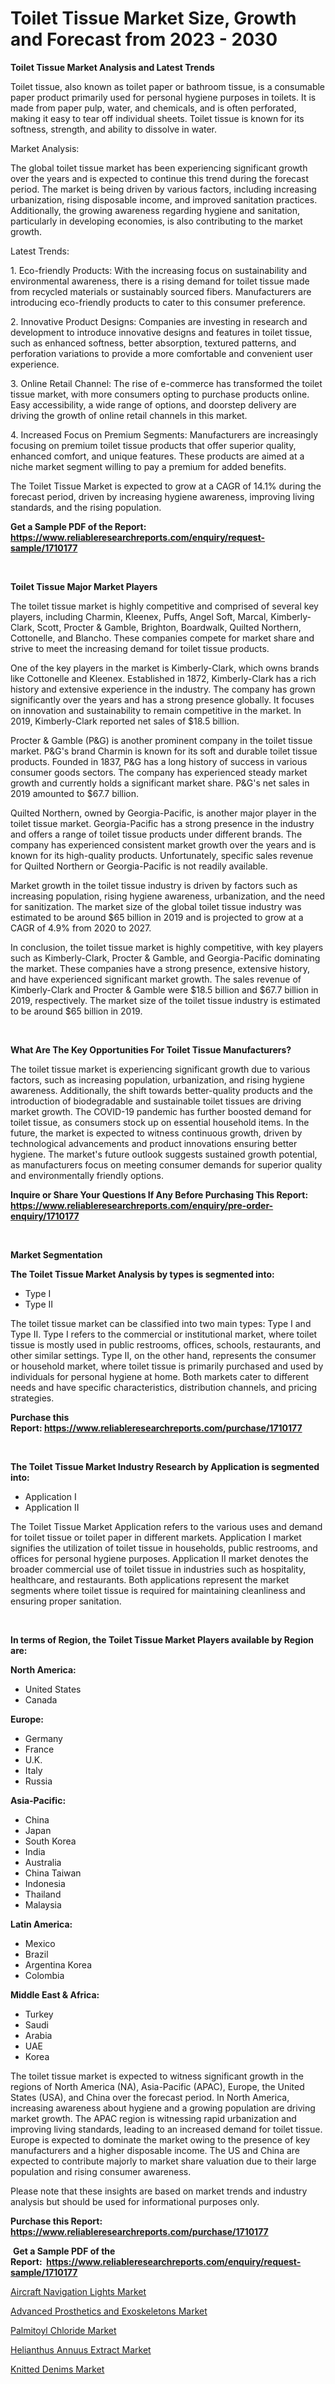 <p><h1>Toilet Tissue Market Size, Growth and Forecast from 2023 - 2030</h1></p><p><strong>Toilet Tissue Market Analysis and Latest Trends</strong></p>
<p><p>Toilet tissue, also known as toilet paper or bathroom tissue, is a consumable paper product primarily used for personal hygiene purposes in toilets. It is made from paper pulp, water, and chemicals, and is often perforated, making it easy to tear off individual sheets. Toilet tissue is known for its softness, strength, and ability to dissolve in water.</p><p>Market Analysis:</p><p>The global toilet tissue market has been experiencing significant growth over the years and is expected to continue this trend during the forecast period. The market is being driven by various factors, including increasing urbanization, rising disposable income, and improved sanitation practices. Additionally, the growing awareness regarding hygiene and sanitation, particularly in developing economies, is also contributing to the market growth.</p><p>Latest Trends:</p><p>1. Eco-friendly Products: With the increasing focus on sustainability and environmental awareness, there is a rising demand for toilet tissue made from recycled materials or sustainably sourced fibers. Manufacturers are introducing eco-friendly products to cater to this consumer preference.</p><p>2. Innovative Product Designs: Companies are investing in research and development to introduce innovative designs and features in toilet tissue, such as enhanced softness, better absorption, textured patterns, and perforation variations to provide a more comfortable and convenient user experience.</p><p>3. Online Retail Channel: The rise of e-commerce has transformed the toilet tissue market, with more consumers opting to purchase products online. Easy accessibility, a wide range of options, and doorstep delivery are driving the growth of online retail channels in this market.</p><p>4. Increased Focus on Premium Segments: Manufacturers are increasingly focusing on premium toilet tissue products that offer superior quality, enhanced comfort, and unique features. These products are aimed at a niche market segment willing to pay a premium for added benefits.</p><p>The Toilet Tissue Market is expected to grow at a CAGR of 14.1% during the forecast period, driven by increasing hygiene awareness, improving living standards, and the rising population.</p></p>
<p><strong>Get a Sample PDF of the Report:&nbsp; <a href="https://www.reliableresearchreports.com/enquiry/request-sample/1710177">https://www.reliableresearchreports.com/enquiry/request-sample/1710177</a></strong></p>
<p>&nbsp;</p>
<p><strong>Toilet Tissue Major Market Players</strong></p>
<p><p>The toilet tissue market is highly competitive and comprised of several key players, including Charmin, Kleenex, Puffs, Angel Soft, Marcal, Kimberly-Clark, Scott, Procter & Gamble, Brighton, Boardwalk, Quilted Northern, Cottonelle, and Blancho. These companies compete for market share and strive to meet the increasing demand for toilet tissue products.</p><p>One of the key players in the market is Kimberly-Clark, which owns brands like Cottonelle and Kleenex. Established in 1872, Kimberly-Clark has a rich history and extensive experience in the industry. The company has grown significantly over the years and has a strong presence globally. It focuses on innovation and sustainability to remain competitive in the market. In 2019, Kimberly-Clark reported net sales of $18.5 billion.</p><p>Procter & Gamble (P&G) is another prominent company in the toilet tissue market. P&G's brand Charmin is known for its soft and durable toilet tissue products. Founded in 1837, P&G has a long history of success in various consumer goods sectors. The company has experienced steady market growth and currently holds a significant market share. P&G's net sales in 2019 amounted to $67.7 billion.</p><p>Quilted Northern, owned by Georgia-Pacific, is another major player in the toilet tissue market. Georgia-Pacific has a strong presence in the industry and offers a range of toilet tissue products under different brands. The company has experienced consistent market growth over the years and is known for its high-quality products. Unfortunately, specific sales revenue for Quilted Northern or Georgia-Pacific is not readily available.</p><p>Market growth in the toilet tissue industry is driven by factors such as increasing population, rising hygiene awareness, urbanization, and the need for sanitization. The market size of the global toilet tissue industry was estimated to be around $65 billion in 2019 and is projected to grow at a CAGR of 4.9% from 2020 to 2027. </p><p>In conclusion, the toilet tissue market is highly competitive, with key players such as Kimberly-Clark, Procter & Gamble, and Georgia-Pacific dominating the market. These companies have a strong presence, extensive history, and have experienced significant market growth. The sales revenue of Kimberly-Clark and Procter & Gamble were $18.5 billion and $67.7 billion in 2019, respectively. The market size of the toilet tissue industry is estimated to be around $65 billion in 2019.</p></p>
<p>&nbsp;</p>
<p><strong>What Are The Key Opportunities For Toilet Tissue Manufacturers?</strong></p>
<p><p>The toilet tissue market is experiencing significant growth due to various factors, such as increasing population, urbanization, and rising hygiene awareness. Additionally, the shift towards better-quality products and the introduction of biodegradable and sustainable toilet tissues are driving market growth. The COVID-19 pandemic has further boosted demand for toilet tissue, as consumers stock up on essential household items. In the future, the market is expected to witness continuous growth, driven by technological advancements and product innovations ensuring better hygiene. The market's future outlook suggests sustained growth potential, as manufacturers focus on meeting consumer demands for superior quality and environmentally friendly options.</p></p>
<p><strong>Inquire or Share Your Questions If Any Before Purchasing This Report: <a href="https://www.reliableresearchreports.com/enquiry/pre-order-enquiry/1710177">https://www.reliableresearchreports.com/enquiry/pre-order-enquiry/1710177</a></strong></p>
<p>&nbsp;</p>
<p><strong>Market Segmentation</strong></p>
<p><strong>The Toilet Tissue Market Analysis by types is segmented into:</strong></p>
<p><ul><li>Type I</li><li>Type II</li></ul></p>
<p><p>The toilet tissue market can be classified into two main types: Type I and Type II. Type I refers to the commercial or institutional market, where toilet tissue is mostly used in public restrooms, offices, schools, restaurants, and other similar settings. Type II, on the other hand, represents the consumer or household market, where toilet tissue is primarily purchased and used by individuals for personal hygiene at home. Both markets cater to different needs and have specific characteristics, distribution channels, and pricing strategies.</p></p>
<p><strong>Purchase this Report:&nbsp;<a href="https://www.reliableresearchreports.com/purchase/1710177">https://www.reliableresearchreports.com/purchase/1710177</a></strong></p>
<p>&nbsp;</p>
<p><strong>The Toilet Tissue Market Industry Research by Application is segmented into:</strong></p>
<p><ul><li>Application I</li><li>Application II</li></ul></p>
<p><p>The Toilet Tissue Market Application refers to the various uses and demand for toilet tissue or toilet paper in different markets. Application I market signifies the utilization of toilet tissue in households, public restrooms, and offices for personal hygiene purposes. Application II market denotes the broader commercial use of toilet tissue in industries such as hospitality, healthcare, and restaurants. Both applications represent the market segments where toilet tissue is required for maintaining cleanliness and ensuring proper sanitation.</p></p>
<p>&nbsp;</p>
<p><strong>In terms of Region, the Toilet Tissue Market Players available by Region are:</strong></p>
<p>
    <p> <strong> North America: </strong>
        <ul>
            <li>United States</li>
            <li>Canada</li>
        </ul>
        </p> 
    <p> <strong> Europe: </strong>
        <ul>
            <li>Germany</li>
            <li>France</li>
            <li>U.K.</li>
            <li>Italy</li>
            <li>Russia</li>
        </ul>
        </p> 
    <p> <strong> Asia-Pacific: </strong>
        <ul>
            <li>China</li>
            <li>Japan</li>
            <li>South Korea</li>
            <li>India</li>
            <li>Australia</li>
            <li>China Taiwan</li>
            <li>Indonesia</li>
            <li>Thailand</li>
            <li>Malaysia</li>
        </ul>
        </p> 
    <p> <strong> Latin America: </strong>
        <ul>
            <li>Mexico</li>
            <li>Brazil</li>
            <li>Argentina Korea</li>
            <li>Colombia</li>
        </ul>
        </p> 
    <p> <strong> Middle East & Africa: </strong>
        <ul>
            <li>Turkey</li>
            <li>Saudi</li>
            <li>Arabia</li>
            <li>UAE</li>
            <li>Korea</li>
        </ul>
    </p>
    </p>
<p><p>The toilet tissue market is expected to witness significant growth in the regions of North America (NA), Asia-Pacific (APAC), Europe, the United States (USA), and China over the forecast period. In North America, increasing awareness about hygiene and a growing population are driving market growth. The APAC region is witnessing rapid urbanization and improving living standards, leading to an increased demand for toilet tissue. Europe is expected to dominate the market owing to the presence of key manufacturers and a higher disposable income. The US and China are expected to contribute majorly to market share valuation due to their large population and rising consumer awareness. </p><p>Please note that these insights are based on market trends and industry analysis but should be used for informational purposes only.</p></p>
<p><strong>Purchase this Report: <a href="https://www.reliableresearchreports.com/purchase/1710177">https://www.reliableresearchreports.com/purchase/1710177</a></strong></p>
<p>&nbsp;<strong>Get a Sample PDF of the Report:&nbsp;&nbsp;<a href="https://www.reliableresearchreports.com/enquiry/request-sample/1710177">https://www.reliableresearchreports.com/enquiry/request-sample/1710177</a></strong></p>
<p><strong></strong></p>
<p><p><a href="https://medium.com/@devyncasper/aircraft-navigation-lights-market-analysis-and-sze-forecasted-for-period-from-2023-to-2030-533a96762c20">Aircraft Navigation Lights Market</a></p><p><a href="https://medium.com/@isaiasmarks/advanced-prosthetics-and-exoskeletons-market-insight-market-trends-growth-forecasted-from-2023-245fe350c027">Advanced Prosthetics and Exoskeletons Market</a></p><p><a href="https://github.com/kipkeeva/Market-Research-Report-List-1/blob/main/palmitoyl-chloride-market.md">Palmitoyl Chloride Market</a></p><p><a href="https://www.linkedin.com/pulse/helianthus-annuus-extract-market-size-growth-forecast-from-3wnff/">Helianthus Annuus Extract Market</a></p><p><a href="https://github.com/provorikovar/Market-Research-Report-List-1/blob/main/knitted-denims-market.md">Knitted Denims Market</a></p></p>